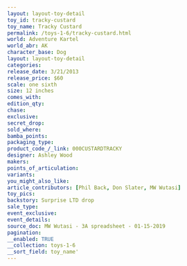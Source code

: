 ```yaml
---
layout: layout-toy-detail 
toy_id: tracky-custard
toy_name: Tracky Custard
permalink: /toys-1-6/tracky-custard.html
world: Adventure Kartel
world_abr: AK
character_base: Dog
layout: layout-toy-detail
categories: 
release_date: 3/21/2013
release_price: $60 
scale: one sixth
size: 12 inches
comes_with: 
edition_qty: 
chase: 
exclusive: 
secret_drop: 
sold_where: 
bamba_points: 
packaging_type: 
product_code_/_link: 000CUSTARDTRACKY
designer: Ashley Wood
makers: 
points_of_articulation: 
variants: 
you_might_also_like: 
article_contributors: [Phil Back, Don Slater, MW Wutasi]
toy_pics: 
backstory: Surprise LTD drop
sale_type: 
event_exclusive: 
event_details: 
source_doc: MW Wutasi - 3A spreadsheet - 01-15-2019
pagination: 
__enabled: TRUE
__collection: toys-1-6
__sort_field: toy_name'
---
```

